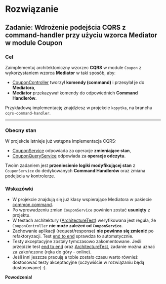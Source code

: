 # Rozwiązanie 
## Zadanie: Wdrożenie podejścia CQRS z command-handler przy użyciu wzorca Mediator w module **Coupon**

### Cel

Zaimplementuj architektoniczny wzorzec **CQRS** w module `Coupon` z wykorzystaniem wzorca **Mediator** w taki sposób, aby:
* [CouponController](src/main/java/pl/punktozaur/coupon/web/CouponController.java) tworzył **komendy (command)** i przesyłał je do **Mediatora**,
* **Mediator** przekazywał komendy do odpowiednich **Command Handlerów**.

Przykładową implementację znajdziesz w projekcie `kopytka`, na branchu `cqrs-command-handler`.

---

### Obecny stan

W projekcie istnieje już wstępna implementacja CQRS:
* [CouponService](src/main/java/pl/punktozaur/coupon/application/CouponService.java) odpowiada za operacje **zmieniające stan**,
* [CouponQueryService](src/main/java/pl/punktozaur/coupon/application/CouponQueryService.java) odpowiada za **operacje odczytu**.

Twoim zadaniem jest **przeniesienie logiki modyfikującej stan** z `CouponService` do dedykowanych **Command Handlerów** oraz zmiana podejścia w kontrolerze.

### Wskazówki
* W projekcie znajdują się już klasy wspierające Mediatora w pakiecie [common.command](src/main/java/pl/punktozaur/common/command).
* Po wprowadzeniu zmian `CouponService` powinien zostać **usunięty** z projektu.
* W testach architektury ([ArchitectureTest](src/test/java/pl/punktozaur/architecture/ArchitectureTest.java)) weryfikowana jest reguła, że `CouponController` **nie może zależeć od `CouponService`**.
* Zachowanie aplikacji (request/response) **nie powinno się zmienić** po refaktoryzacji. Test [end to end](src/test/java/pl/punktozaur/CreateCouponEndToEndTest.java) sprawdza to automatycznie.
* Testy akceptacyjne zostały tymczasowo zakomentowane. Jeśli przejdzie test [end to end](src/test/java/pl/punktozaur/CreateCouponEndToEndTest.java) oraz [ArchitectureTest](src/test/java/pl/punktozaur/architecture/ArchitectureTest.java), zadanie można uznać za zakończone (ręka do góry - online).
* Jeśli inni jeszcze pracują a tobie zostało czasu warto również dostosować testy akceptacyjne (oczywiście w rozwiązaniu będą dostosowane) :).

**Powodzenia!**
